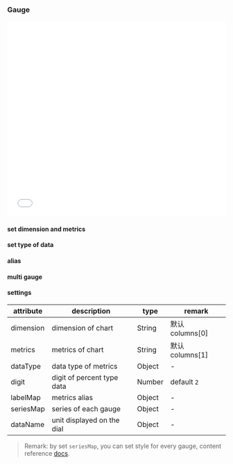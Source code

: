 ### Gauge

<iframe width="100%" height="450" src="//jsfiddle.net/vue_echarts/oc7j28jo/1/embedded/result,html,js/?bodyColor=fff" allowfullscreen="allowfullscreen" frameborder="0"></iframe>

#### set dimension and metrics

<vuep template="#set-dim-metrics"></vuep>

<script v-pre type="text/x-template" id="set-dim-metrics">
<template>
  <ve-gauge :data="chartData" :settings="chartSettings"></ve-gauge>
</template>

<script>
  export default {
    created: function () {
      this.chartData = {
        columns: ['a', 'b', 'type', 'value'],
        rows: [
          { type: 'speed', value: 80, a: 1, b: 2 }
        ]
      }
      this.chartSettings = {
        dimension: 'type',
        metrics: 'value'
      }
    }
  }
</script>
</script>

#### set type of data

<vuep template="#set-dataType"></vuep>

<script v-pre type="text/x-template" id="set-dataType">
<template>
  <ve-gauge :data="chartData" :settings="chartSettings"></ve-gauge>
</template>

<script>
  export default {
    created: function () {
      this.chartData = {
        columns: ['type', 'value'],
        rows: [
          { type: 'rate', value: 0.8 }
        ]
      }
      this.chartSettings = {
        dataType: {
          'rate': 'percent'
        },
        seriesMap: {
          'rate': {
            min: 0,
            max: 1
          }
        }
      }
    }
  }
</script>
</script>

#### alias

<vuep template="#set-label"></vuep>

<script v-pre type="text/x-template" id="set-label">
<template>
  <ve-gauge :data="chartData" :settings="chartSettings"></ve-gauge>
</template>

<script>
  export default {
    created: function () {
      this.chartData = {
        columns: ['type', 'value'],
        rows: [
          { type: 'speed', value: 60 }
        ]
      }
      this.chartSettings = {
        labelMap: {
          'speed': 's'
        },
        dataName: {
          'speed': 'km/h'
        }
      }
    }
  }
</script>
</script>

#### multi gauge

<vuep template="#set-style"></vuep>

<script v-pre type="text/x-template" id="set-style">
<template>
  <ve-gauge
  :data="chartData"
  background-color="#000"
  :settings="chartSettings">
  </ve-gauge>
</template>

<script>
  export default {
    created: function () {
      this.chartData = {
        columns: ['type', 'value'],
        rows: [
          { type: 'speed', value: 60 },
          { type: 'rotateSpeed', value: 80 },
          { type: 'oilVolume', value: 6000 },
        ]
      }
      this.chartSettings = {
        dataName: {
          'speed': 'km/h',
          'rotateSpeed': 'x1000 r/min',
          'oilVolume': 'gas'
        },
        seriesMap: {
          'speed': {
            min:0,
            max:220,
            splitNumber:11,
            radius: '50%',
            axisLine: {
              lineStyle: {
                color: [[0.09, 'lime'],[0.82, '#1e90ff'],[1, '#ff4500']],
                width: 3,
                shadowColor: '#fff',
                shadowBlur: 10
              }
            },
            axisLabel: {
              textStyle: {
                fontWeight: 'bolder',
                color: '#fff',
                shadowColor: '#fff',
                shadowBlur: 10
              }
            },
            axisTick: {
              length:15,
              lineStyle: {
                color: 'auto',
                shadowColor: '#fff',
                shadowBlur: 10
              }
            },
            splitLine: {
              length:25,
              lineStyle: {
                width:3,
                color: '#fff',
                shadowColor: '#fff',
                shadowBlur: 10
              }
            },
            pointer: {
              shadowColor: '#fff',
              shadowBlur: 5
            },
            title: {
              textStyle: {
                fontWeight: 'bolder',
                fontSize: 20,
                fontStyle: 'italic',
                color: '#fff',
                shadowColor: '#fff',
                shadowBlur: 10
              }
            },
            detail: {
              backgroundColor: 'rgba(30,144,255,0.8)',
              borderWidth: 1,
              borderColor: '#fff',
              shadowColor: '#fff',
              shadowBlur: 5,
              offsetCenter: [0, '50%'],
              textStyle: {
                fontWeight: 'bolder',
                color: '#fff'
              }
            }
          },
          'rotateSpeed': {
            center: ['10%', '55%'],
            radius: '25%',
            min:0,
            max:7,
            endAngle:45,
            splitNumber:7,
            axisLine: {
              lineStyle: {
                color: [[0.29, 'lime'],[0.86, '#1e90ff'],[1, '#ff4500']],
                width: 2,
                shadowColor: '#fff',
                shadowBlur: 10
              }
            },
            axisLabel: {
              textStyle: {
                fontWeight: 'bolder',
                color: '#fff',
                shadowColor: '#fff',
                shadowBlur: 10
              }
            },
            axisTick: {
              length:12,
              lineStyle: {
                color: 'auto',
                shadowColor: '#fff',
                shadowBlur: 10
              }
            },
            splitLine: {
              length:20,
              lineStyle: {
                width:3,
                color: '#fff',
                shadowColor: '#fff',
                shadowBlur: 10
              }
            },
            pointer: {
              width:5,
              shadowColor: '#fff',
              shadowBlur: 5
            },
            title: {
              offsetCenter: [0, '-30%'],
              textStyle: {
                fontWeight: 'bolder',
                fontStyle: 'italic',
                color: '#fff',
                shadowColor: '#fff',
                shadowBlur: 10
              }
            },
            detail: {
              borderColor: '#fff',
              shadowColor: '#fff',
              shadowBlur: 5,
              width: 80,
              height:30,
              offsetCenter: [25, '20%'],
              textStyle: {
                fontWeight: 'bolder',
                color: '#fff'
              }
            }
          },
          'oilVolume': {
            center: ['84%', '50%'],
            radius: '30%',
            min:0,
            max:2,
            startAngle:135,
            endAngle:45,
            splitNumber:2,
            axisLine: {
              lineStyle: {
                color: [[0.2, 'lime'],[0.8, '#1e90ff'],[1, '#ff4500']],
                width: 2,
                shadowColor: '#fff',
                shadowBlur: 10
              }
            },
            axisTick: {
              length:12,
              lineStyle: {
                color: 'auto',
                shadowColor: '#fff',
                shadowBlur: 10
              }
            },
            axisLabel: {
              textStyle: {
                fontWeight: 'bolder',
                color: '#fff',
                shadowColor: '#fff',
                shadowBlur: 10
              },
              formatter: function(v){
                switch (v + '') {
                  case '0': return 'E';
                  case '1': return 'Gas';
                  case '2': return 'F';
                }
              }
            },
            splitLine: {
              length:15,
              lineStyle: {
                width:3,
                color: '#fff',
                shadowColor: '#fff',
                shadowBlur: 10
              }
            },
            pointer: {
              width:2,
              shadowColor: '#fff',
              shadowBlur: 5
            },
            title: {
              show: false
            },
            detail: {
              show: false
            }
          }
        }
      }
    }
  }
</script>
</script>


#### settings

| attribute | description | type | remark |
| --- | --- | --- | --- |
| dimension | dimension of chart | String | 默认 columns[0] |
| metrics | metrics of chart | String | 默认 columns[1] |
| dataType | data type of metrics | Object | - |
| digit | digit of percent type data | Number | default `2` |
| labelMap | metrics alias | Object | - |
| seriesMap | series of each gauge | Object | - |
| dataName | unit displayed on the dial | Object | - |

> Remark: by set `seriesMap`, you can set style for every gauge, content reference [docs](http://ecomfe.github.io/echarts-doc/public/en/option.html#series-gauge).
